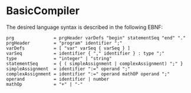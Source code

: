 # BasicCompiler
 
The desired language syntax is described in the following EBNF:

```
prg               = prgHeader varDefs "begin" statementSeq "end" "."
prgHeader         = "program" identifier ";"
varDefs           = [ "var" varSeq { varSeq } ]
varSeq            = identifier { "," identifier } : type ";"
type              = "integer" | "string"
statementSeq      = { ( simpleAssignment | complexAssignment) ";" }
simpleAssignment  = identifier ":=" operand ";"
complexAssignment = identifier ":=" operand mathOP operand ";"
operand           = identifier | number
mathOp            = "+" | "-"
```
